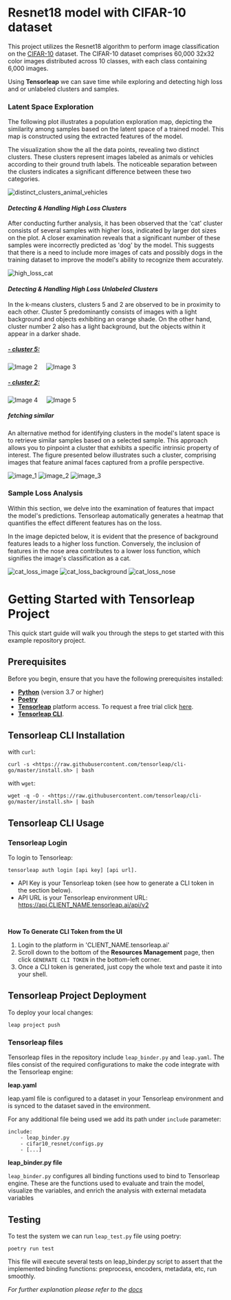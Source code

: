 
# Resnet18 model with CIFAR-10 dataset

This project utilizes the Resnet18 algorithm to perform image classification on the 
[CIFAR-10](https://www.cs.toronto.edu/~kriz/cifar.html) dataset. The 
CIFAR-10 dataset comprises 60,000 32x32 color images distributed across 10 classes, with each class containing 6,000 
images. 

Using **Tensorleap** we can save time while exploring and detecting high loss and or unlabeled clusters and samples.

### Latent Space Exploration

The following plot illustrates a population exploration map, depicting the similarity among samples based on the latent 
space of a trained model. This map is constructed using the extracted features of the model.

The visualization show the all the data points, revealing two distinct clusters. These clusters represent images labeled 
as animals or vehicles according to their ground truth labels. The noticeable separation between the clusters indicates 
a significant difference between these two categories.

![distinct_clusters_animal_vehicles](images/distinct_clusters_animal_vehicles.png)

#### *Detecting & Handling High Loss Clusters*

After conducting further analysis, it has been observed that the 'cat' cluster consists of several samples with higher 
loss, indicated by larger dot sizes on the plot. A closer examination reveals that a significant number of these samples 
were incorrectly predicted as 'dog' by the model. This suggests that there is a need to include more images of cats and 
possibly dogs in the training dataset to improve the model's ability to recognize them accurately.

![high_loss_cat](images/Screenshot3.png)


#### *Detecting & Handling High Loss Unlabeled Clusters* 

In the k-means clusters, clusters 5 and 2 are observed to be in proximity to each other. Cluster 5 predominantly 
consists of images with a light background and objects exhibiting an orange shade. On the other hand, cluster number 2 
also has a light background, but the objects within it appear in a darker shade.

##### *<u>- cluster 5: </u>* 
<div style="display: flex">
  <img src="images/cluster_2_5_kmeans/cluster_5_1.png" alt="Image 2" style="margin-right: 10px;">
  <img src="images/cluster_2_5_kmeans/cluster_5_2.png" alt="Image 3" style="margin-left: 10px;">
</div> 

##### *<u>- cluster 2: </u>* 

<div style="display: flex">
  <img src="images/cluster_2_5_kmeans/cluster_2_1.png" alt="Image 4" style="margin-right: 10px;">
  <img src="images/cluster_2_5_kmeans/cluster_2_2.png" alt="Image 5" style="margin-left: 10px;">
</div>


##### fetching similar

An alternative method for identifying clusters in the model's latent space is to retrieve similar samples based on a 
selected sample. This approach allows you to pinpoint a cluster that exhibits a specific intrinsic property of interest. 
The figure presented below illustrates such a cluster, comprising images that feature animal faces captured from a 
profile perspective.

![image_1](images/cluset_bisecting_number_12/Screenshot1.png)
![image_2](images/cluset_bisecting_number_12/Screenshot2.png)
![image_3](images/cluset_bisecting_number_12/Screenshot3.png)

### Sample Loss Analysis

Within this section, we delve into the examination of features that impact the model's predictions. 
Tensorleap automatically generates a heatmap that quantifies the effect different features has on the loss. 

In the image depicted below, it is evident that the presence of background features leads to a higher loss function. 
Conversely, the inclusion of features in the nose area contributes to a lower loss function, which signifies the image's 
classification as a cat.

![cat_loss_image](images/cat_loss/image.png)
![cat_loss_background](images/cat_loss/loss_background.png)
![cat_loss_nose](images/cat_loss/loss_nose.png)


# Getting Started with Tensorleap Project

This quick start guide will walk you through the steps to get started with this example repository project.

## Prerequisites

Before you begin, ensure that you have the following prerequisites installed:

- **[Python](https://www.python.org/)** (version 3.7 or higher)
- **[Poetry](https://python-poetry.org/)**
- **[Tensorleap](https://tensorleap.ai/)** platform access. To request a free trial click [here](#).
- **[Tensorleap CLI](https://github.com/tensorleap/leap-cli)**.


## Tensorleap **CLI Installation**

with `curl`:

```
curl -s <https://raw.githubusercontent.com/tensorleap/cli-go/master/install.sh> | bash
```

with `wget`:

```
wget -q -O - <https://raw.githubusercontent.com/tensorleap/cli-go/master/install.sh> | bash
```


## Tensorleap CLI Usage

### Tensorleap **Login**

To login to Tensorleap:

```
tensorleap auth login [api key] [api url].
```

- API Key is your Tensorleap token (see how to generate a CLI token in the section below).
- API URL is your Tensorleap environment URL: https://api.CLIENT_NAME.tensorleap.ai/api/v2

<br>

**How To Generate CLI Token from the UI**

1. Login to the platform in 'CLIENT_NAME.tensorleap.ai'
2. Scroll down to the bottom of the **Resources Management** page, then click `GENERATE CLI TOKEN` in the bottom-left corner.
3. Once a CLI token is generated, just copy the whole text and paste it into your shell.


## Tensorleap **Project Deployment**

To deploy your local changes:

```
leap project push
```

### **Tensorleap files**

Tensorleap files in the repository include `leap_binder.py` and `leap.yaml`. The files consist of the  required configurations to make the code integrate with the Tensorleap engine:

**leap.yaml**

leap.yaml file is configured to a dataset in your Tensorleap environment and is synced to the dataset saved in the environment.

For any additional file being used we add its path under `include` parameter:

```
include:
    - leap_binder.py
    - cifar10_resnet/configs.py
    - [...]
```

**leap_binder.py file**

`leap_binder.py` configures all binding functions used to bind to Tensorleap engine. These are the functions used to evaluate and train the model, visualize the variables, and enrich the analysis with external metadata variables

## Testing

To test the system we can run `leap_test.py` file using poetry:

```
poetry run test
```

This file will execute several tests on leap_binder.py script to assert that the implemented binding functions: preprocess, encoders,  metadata, etc,  run smoothly.

*For further explanation please refer to the [docs](https://docs.tensorleap.ai/)*









